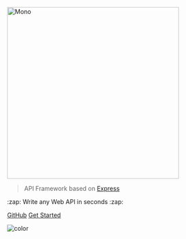 <img src="/mono.svg" alt="Mono" style="width: 400px;"/>

> API Framework based on [Express](https://expressjs.com/)

<p>:zap: Write any Web API in seconds :zap:</p>

[GitHub](https://github.com/terrajs/mono)
[Get Started](#mono)

<!-- background color -->
![color](#ffffff)
